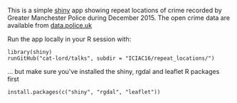 
This is a simple [shiny](http://shiny.rstudio.com) app showing repeat locations of crime recorded by Greater Manchester Police during December 2015. 
The open crime data are available from [data.police.uk](https://data.police.uk)


Run the app locally in your R session with:

```
library(shiny)
runGitHub("cat-lord/talks", subdir = "ICIAC16/repeat_locations/")
```

... but make sure you've installed the shiny, rgdal and leaflet R packages first

```
install.packages(c("shiny", "rgdal", "leaflet"))
```
